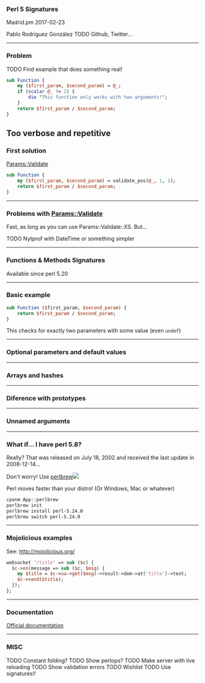 ### Perl 5 Signatures

Madrid.pm
2017-02-23

Pablo Rodríguez González
TODO Github, Twitter...

---

### Problem

TODO Find example that does something real!

```perl
sub Function {
    my ($first_param, $second_param) = @_;
    if (scalar @_ != 2) {
        die "This function only works with two arguments!";
    }
    return $first_param / $second_param;
}
```
Too verbose and repetitive
---

### First solution

[Params::Validate](https://metacpan.org/pod/Params::Validate)

```perl
sub Function {
    my ($first_param, $second_param) = validate_pos(@_, 1, 1);
    return $first_param / $second_param;
}
```

---

### Problems with [Params::Validate](https://metacpan.org/pod/Params::Validate)

Fast, as long as you can use Params::Validate::XS. But... 

TODO Nytprof with DateTime or something simpler

---

### Functions & Methods Signatures

Available since perl 5.20

---

### Basic example

```perl
sub Function ($first_param, $second_param) {
    return $first_param / $second_param;
}
```

This checks for exactly two parameters with some value (even `undef`)


---

### Optional parameters and default values

---

### Arrays and hashes

---

### Diference with prototypes

---

### Unnamed arguments

---

### What if... I have perl 5.8?

Really? That was released on July 18, 2002 and received the last update in 2008-12-14...

Don't worry! Use [perlbrew](https://perlbrew.pl/)<img src="https://perlbrew.pl/images/h1-beer.png">

Perl moves faster than your distro! (Or Windows, Mac or whatever)


```bash
cpanm App::perlbrew
perlbrew init
perlbrew install perl-5.24.0
perlbrew switch perl-5.24.0
```

---

### Mojolicious examples

See: http://mojolicious.org/

```perl
websocket '/title' => sub ($c) {
  $c->on(message => sub ($c, $msg) {
    my $title = $c->ua->get($msg)->result->dom->at('title')->text;
    $c->send($title);
  });
};
```

---

### Documentation

[Official documentation](http://perldoc.perl.org/perlsub.html#Signatures)

---

### MISC

TODO Constant folding?
TODO Show perlops?
TODO Make server with live reloading
TODO Show validation errors
TODO Wishlist
TODO Use signatures!!


